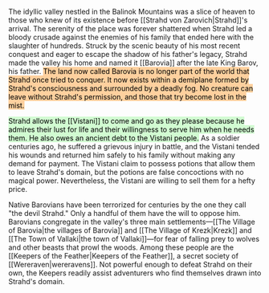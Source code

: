 The idyllic valley nestled in the Balinok Mountains was a slice of heaven to those who knew of its existence before [[Strahd von Zarovich|Strahd]]'s arrival. The serenity of the place was forever shattered when Strahd led a
bloody crusade against the enemies of his family that ended here with the slaughter of hundreds. Struck by the scenic beauty of his most recent conquest and eager to escape the shadow of his father's legacy, Strahd made the valley his home and named it [[Barovia]] after the late King Barov, his father. <mark style="background: #FFB86CA6;">The land now called Barovia is no longer part of the world that Strahd once tried to conquer. It now exists within a demiplane formed by Strahd's consciousness and surrounded by a deadly fog. No creature can leave without Strahd's permission, and those that try become lost in the mist.</mark>

<mark style="background: #BBFABBA6;">Strahd allows the [[Vistani]] to come and go as they please because he admires their lust for life and their willingness to serve him when he needs them. He also owes an ancient debt to the Vistani people.</mark> As a soldier centuries ago, he suffered a grievous injury in battle, and the Vistani tended his wounds and returned him safely to his family without making any demand for payment. The Vistani claim to possess potions that allow them to leave Strahd's domain, but the potions are false
concoctions with no magical power. Nevertheless, the Vistani are willing to sell them for a hefty price.

Native Barovians have been terrorized for centuries by the one they call "the devil Strahd." Only a handful of them have the will to oppose him. Barovians congregate in the valley's three main settlements—[[The Village of Barovia|the villages of Barovia]] and [[The Village of Krezk|Krezk]] and [[The Town of Vallaki|the town of Vallaki]]—for fear of falling prey to wolves and other beasts that prowl the woods. Among these people are the [[Keepers of the Feather|Keepers of the Feather]], a secret society of [[Wereraven|wereravens]]. Not powerful enough to defeat Strahd on their own, the Keepers readily assist adventurers who find themselves drawn into Strahd's domain.